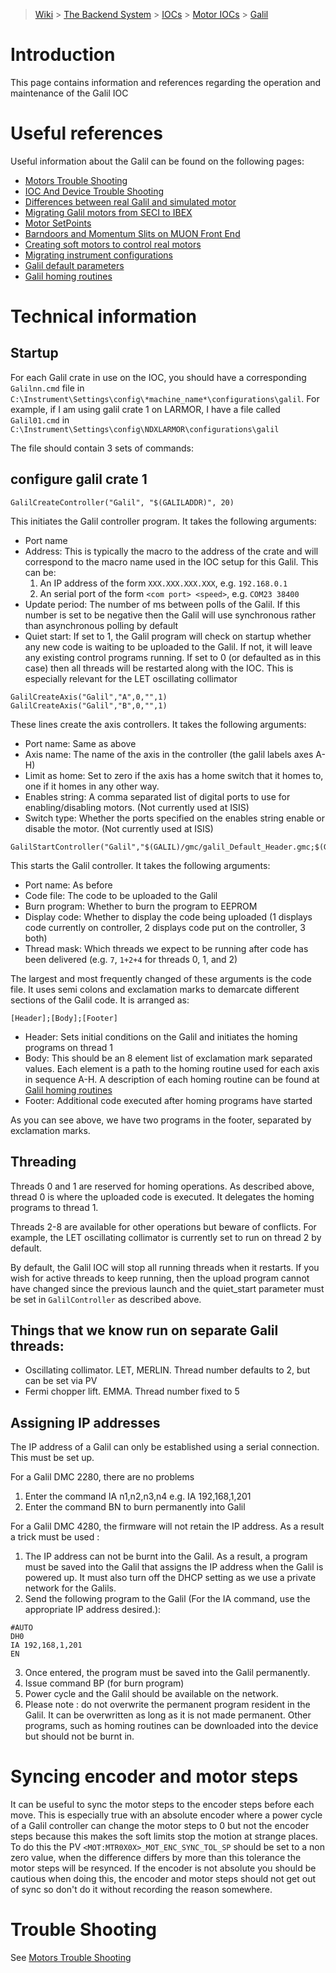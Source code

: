 > [Wiki](Home) > [The Backend System](The-Backend-System) > [IOCs](IOCs) > [Motor IOCs](Motor-IOCs) > [Galil](Galil)

# Introduction

This page contains information and references regarding the operation and maintenance of the Galil IOC

# Useful references

Useful information about the Galil can be found on the following pages:

- [Motors Trouble Shooting](Motors-Trouble-Shooting)
- [IOC And Device Trouble Shooting](IOC-And-Device-Trouble-Shooting)
- [Differences between real Galil and simulated motor](Differences-between-real-Galil-and-simulated-motor)
- [Migrating Galil motors from SECI to IBEX](Migrating-Galil-motors-from-SECI-to-IBEX)
- [Motor SetPoints](Motor-SetPoints)
- [Barndoors and Momentum Slits on MUON Front End](Barndoors-and-Momentum-Slits-on-MUON-Front-End)
- [Creating soft motors to control real motors](Creating-soft-motors-to-control-real-motors)
- [Migrating instrument configurations](Migrating-instrument-configurations-and-scripts)
- [Galil default parameters](Galil-default-parameters)
- [Galil homing routines](https://github.com/ISISComputingGroup/EPICS-galil/tree/master/GalilSup/Db)

# Technical information

## Startup

For each Galil crate in use on the IOC, you should have a corresponding `Galilnn.cmd` file in `C:\Instrument\Settings\config\*machine_name*\configurations\galil`. For example, if I am using galil crate 1 on LARMOR, I have a file called `Galil01.cmd` in `C:\Instrument\Settings\config\NDXLARMOR\configurations\galil`

The file should contain 3 sets of commands:

## configure galil crate 1

```
GalilCreateController("Galil", "$(GALILADDR)", 20)
```

This initiates the Galil controller program. It takes the following arguments:

- Port name
- Address: This is typically the macro to the address of the crate and will correspond to the macro name used in the IOC setup for this Galil. This can be:
    1. An IP address of the form `XXX.XXX.XXX.XXX`, e.g. `192.168.0.1`
    1. An serial port of the form `<com port> <speed>`, e.g. `COM23 38400`
- Update period: The number of ms between polls of the Galil. If this number is set to be negative then the Galil will use synchronous rather than asynchronous polling by default
- Quiet start: If set to 1, the Galil program will check on startup whether any new code is waiting to be uploaded to the Galil. If not, it will leave any existing control programs running. If set to 0 (or defaulted as in this case) then all threads will be restarted along with the IOC. This is especially relevant for the LET oscillating collimator
 
```
GalilCreateAxis("Galil","A",0,"",1)
GalilCreateAxis("Galil","B",0,"",1)
```

These lines create the axis controllers. It takes the following arguments:
- Port name: Same as above
- Axis name: The name of the axis in the controller (the galil labels axes A-H)
- Limit as home: Set to zero if the axis has a home switch that it homes to, one if it homes in any other way.
- Enables string: A comma separated list of digital ports to use for enabling/disabling motors. (Not currently used at ISIS)
- Switch type: Whether the ports specified on the enables string enable or disable the motor. (Not currently used at ISIS)

```
GalilStartController("Galil","$(GALIL)/gmc/galil_Default_Header.gmc;$(GALIL)/gmc/galil_Home_Dummy_Do_Nothing.gmc!$(GALIL)/gmc/galil_Home_Dummy_Do_Nothing.gmc!$(GALIL)/gmc/galil_Home_Dummy_Do_Nothing.gmc!$(GALIL)/gmc/galil_Home_Dummy_Do_Nothing.gmc!$(GALIL)/gmc/galil_Home_Dummy_Do_Nothing.gmc!$(GALIL)/gmc/galil_Home_Dummy_Do_Nothing.gmc!$(GALIL)/gmc/galil_Home_Dummy_Do_Nothing.gmc!$(GALIL)/gmc/galil_Home_Dummy_Do_Nothing.gmc;$(GALIL)/gmc/galil_Default_Footer.gmc!$(GALIL)/gmc/galil_Oscillating_Collimator_Merlin.gmc",0,0,3)
```

This starts the Galil controller. It takes the following arguments:

- Port name: As before
- Code file: The code to be uploaded to the Galil
- Burn program: Whether to burn the program to EEPROM
- Display code: Whether to display the code being uploaded (1 displays code currently on controller, 2 displays code put on the controller, 3 both)
- Thread mask: Which threads we expect to be running after code has been delivered (e.g. `7`, `1+2+4` for threads 0, 1, and 2)

The largest and most frequently changed of these arguments is the code file. It uses semi colons and exclamation marks to demarcate different sections of the Galil code. It is arranged as:

```
[Header];[Body];[Footer]
```

- Header: Sets initial conditions on the Galil and initiates the homing programs on thread 1
- Body: This should be an 8 element list of exclamation mark separated values. Each element is a path to the homing routine used for each axis in sequence A-H. A description of each homing routine can be found at [Galil homing routines](https://github.com/ISISComputingGroup/EPICS-galil/tree/master/GalilSup/Db)
- Footer: Additional code executed after homing programs have started

As you can see above, we have two programs in the footer, separated by exclamation marks.

## Threading

Threads 0 and 1 are reserved for homing operations. As described above, thread 0 is where the uploaded code is executed. It delegates the homing programs to thread 1. 

Threads 2-8 are available for other operations but beware of conflicts. For example, the LET oscillating collimator is currently set to run on thread 2 by default.

By default, the Galil IOC will stop all running threads when it restarts. If you wish for active threads to keep running, then the upload program cannot have changed since the previous launch and the quiet_start parameter must be set in `GalilController` as described above.

## Things that we know run on separate Galil threads:

- Oscillating collimator. LET, MERLIN.  Thread number defaults to 2, but can be set via PV
- Fermi chopper lift. EMMA. Thread number fixed to 5

## Assigning IP addresses

The IP address of a Galil can only be established using a serial connection. This must be set up.
  
For a Galil DMC 2280, there are no problems
1) Enter the command IA n1,n2,n3,n4 e.g. IA 192,168,1,201
2) Enter the command BN to burn permanently into Galil
  
For a Galil DMC 4280, the firmware will not retain the IP address. As a result a trick must be used :
1) The IP address can not be burnt into the Galil. As a result, a program must be saved into the Galil that assigns the IP address when the Galil is powered up. It must also turn off the DHCP setting as we use a private network for the Galils.
2) Send the following program to the Galil (For the IA command, use the appropriate IP address desired.):
```
#AUTO
DH0
IA 192,168,1,201
EN
```
3) Once entered, the program must be saved into the Galil permanently.
4) Issue command BP (for burn program)
5) Power cycle and the Galil should be available on the network.
6) Please note : do not overwrite the permanent program resident in the Galil. It can be overwritten as long as it is not made permanent. Other programs, such as homing routines can be downloaded into the device but should not be burnt in.

# Syncing encoder and motor steps

It can be useful to sync the motor steps to the encoder steps before each move. This is especially true with an absolute encoder where a power cycle of a Galil controller can change the motor steps to 0 but not the encoder steps because this makes the soft limits stop the motion at strange places. To do this the PV `<MOT:MTR0X0X>_MOT_ENC_SYNC_TOL_SP` should be set to a non zero value, when the difference differs by more than this tolerance the motor steps will be resynced. If the encoder is not absolute you should be cautious when doing this, the encoder and motor steps should not get out of sync so don't do it without recording the reason somewhere.

# Trouble Shooting

See [Motors Trouble Shooting](Motors-Trouble-Shooting)
